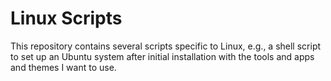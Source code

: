 Linux Scripts
=============

This repository contains several scripts specific to Linux, e.g., 
a shell script to set up an Ubuntu system after initial installation
with the tools and apps and themes I want to use.
